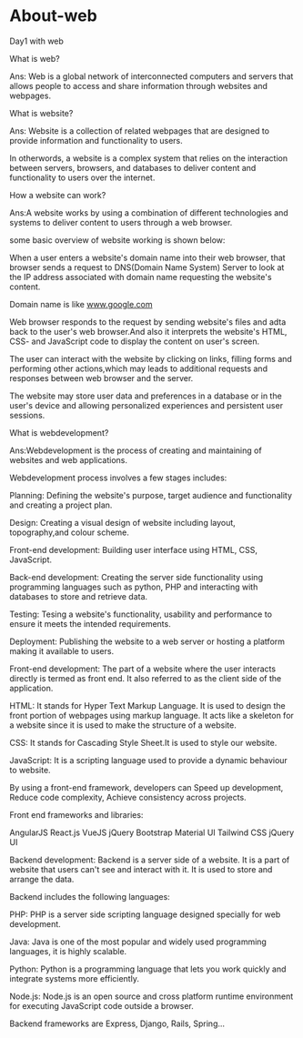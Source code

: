 # About-web
Day1 with web

What is web?

Ans: Web is a global network of interconnected computers and servers that allows people to access and share information through websites and webpages.

What is website?

Ans: Website is a collection of related webpages that are designed to provide information and functionality to users.

In otherwords, a website is a complex system that relies on the interaction between servers, browsers, and databases to deliver content and functionality to users over the internet.

How a website can work?

Ans:A website works by using a combination of different technologies and systems to deliver content to users through a web browser.

some basic overview of website working is shown below:

When a user enters a website's domain name into their web browser, that browser sends a request to DNS(Domain Name System) Server to look at the IP address associated with domain name requesting the website's content.

Domain name is like www.google.com

Web browser responds to the request by sending website's files and adta back to the user's web browser.And also it interprets the website's HTML, CSS- and JavaScript code to display the content on user's screen.

The user can interact with the website by clicking on links, filling forms and performing other actions,which may leads to additional requests and responses between web browser and the server.

The website may store user data and preferences in a database or in the user's device and allowing personalized experiences and persistent user sessions.

What is webdevelopment?

Ans:Webdevelopment is the process of creating and maintaining of websites and web applications.

Webdevelopment process involves a few stages includes:

Planning: Defining the website's purpose, target audience and functionality and creating a project plan.

Design: Creating a visual design of website including layout, topography,and colour scheme.

Front-end development: Building user interface using HTML, CSS, JavaScript.

Back-end development: Creating the server side functionality using programming languages such as python, PHP and interacting with databases to store and retrieve data.

Testing: Tesing a website's functionality, usability and performance to ensure it meets the intended requirements.

Deployment: Publishing the website to a web server or hosting a platform making it available to users.

Front-end development: The part of a website where the user interacts directly is termed as front end. It also referred to as the client side of the application.

HTML: It stands for Hyper Text Markup Language. It is used to design the front portion of webpages using markup language. It acts like a skeleton for a website since it is used to make the structure of a website.

CSS: It stands for Cascading Style Sheet.It is used to style our website.

JavaScript: It is a scripting language used to provide a dynamic behaviour to website.

By using a front-end framework, developers can Speed up development, Reduce code complexity, Achieve consistency across projects.
 
Front end frameworks and libraries:

AngularJS
React.js
VueJS
jQuery
Bootstrap
Material UI
Tailwind CSS
jQuery UI

Backend development: Backend is a server side of a website. It is a part of website that users can't see and interact with it. It is used to store and arrange the data.

Backend includes the following languages:

PHP: PHP is a server side scripting language designed specially for web development.

Java: Java is one of the most popular and widely used programming languages, it is highly scalable.

Python: Python is a programming language that lets you work quickly and integrate systems more efficiently.

Node.js: Node.js is an open source and cross platform runtime environment for executing JavaScript code outside a browser.

Backend frameworks are Express, Django, Rails, Spring...
